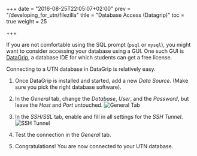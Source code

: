 +++
date = "2016-08-25T22:05:07+02:00"
prev = "/developing_for_utn/filezilla"
title = "Database Access (Datagrip)"
toc = true
weight = 25

+++

If you are not comfortable using the SQL prompt (`psql` or `mysql`), you might
want to consider accessing your database using a GUI. One such GUI is
[DataGrip](https://www.jetbrains.com/datagrip/), a database IDE for which
students can get a free license.

Connecting to a UTN database in DataGrip is relatively easy.

1. Once DataGrip is installed and started, add a new *Data Source*. (Make sure
you pick the right database software).

2. In the *General* tab, change the *Database*, *User*, and the *Password*, but
leave the *Host* and *Port* untouched.
![General Tab](/images/datagrip/general.png)

3. In the *SSH/SSL* tab, enable and fill in all settings for the *SSH Tunnel*.
![SSH Tunnel](/images/datagrip/ssh.png)

4. Test the connection in the *General* tab.

5. Congratulations! You are now connected to your UTN database.
